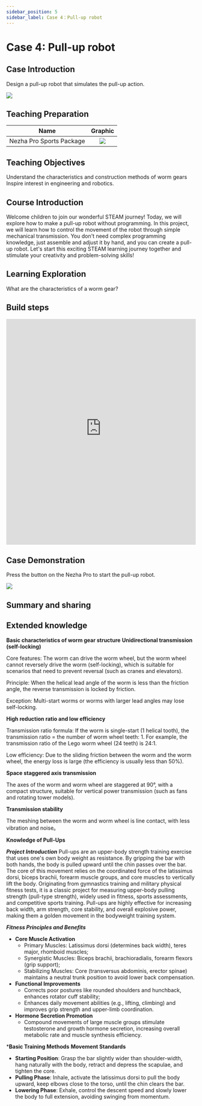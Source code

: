 ```yaml
---
sidebar_position: 5
sidebar_label: Case 4：Pull-up robot
---
```


# Case 4: Pull-up robot

## Case Introduction

Design a pull-up robot that simulates the pull-up action.

![](https://wiki-media-ef.oss-cn-hongkong.aliyuncs.com/docs/microbit/building-blocks/nezha-pro-sports-kit/images/nezha-pro-sports-kit-case-04-01.png)

## Teaching Preparation

|     Name     |            Graphic            |
| :----------: | :--------------------------: |
|   Nezha Pro Sports Package   |   ![](https://wiki-media-ef.oss-cn-hongkong.aliyuncs.com/docs/microbit/building-blocks/nezha-pro-sports-kit/images/nezha-pro-sports-kit-01.png)  |

## Teaching Objectives

Understand the characteristics and construction methods of worm gears
Inspire interest in engineering and robotics.

## Course Introduction

Welcome children to join our wonderful STEAM journey! Today, we will explore how to make a pull-up robot without programming. In this project, we will learn how to control the movement of the robot through simple mechanical transmission. You don't need complex programming knowledge, just assemble and adjust it by hand, and you can create a pull-up robot. Let's start this exciting STEAM learning journey together and stimulate your creativity and problem-solving skills!

## Learning Exploration

What are the characteristics of a worm gear?

## Build steps

<embed src="https://wiki-media-ef.oss-cn-hongkong.aliyuncs.com/docs/microbit/building-blocks/nezha-pro-sports-kit/files/%E5%BC%95%E4%BD%93%E5%90%91%E4%B8%8A%E6%9C%BA%E5%99%A8%E4%BA%BA.pdf" type="application/pdf" width="100%" height="600px" />

## Case Demonstration

Press the button on the Nezha Pro to start the pull-up robot.

![](https://wiki-media-ef.oss-cn-hongkong.aliyuncs.com/docs/microbit/building-blocks/nezha-pro-sports-kit/images/nezha-pro-sports-kit-case-04.gif)

## Summary and sharing

## Extended knowledge

**Basic characteristics of worm gear structure**
**Unidirectional transmission (self-locking)**

Core features: The worm can drive the worm wheel, but the worm wheel cannot reversely drive the worm (self-locking), which is suitable for scenarios that need to prevent reversal (such as cranes and elevators).

Principle: When the helical lead angle of the worm is less than the friction angle, the reverse transmission is locked by friction.

Exception: Multi-start worms or worms with larger lead angles may lose self-locking.

**High reduction ratio and low efficiency**

Transmission ratio formula: If the worm is single-start (1 helical tooth), the transmission ratio = the number of worm wheel teeth: 1. For example, the transmission ratio of the Lego worm wheel (24 teeth) is 24:1.

Low efficiency: Due to the sliding friction between the worm and the worm wheel, the energy loss is large (the efficiency is usually less than 50%).

**Space staggered axis transmission**

The axes of the worm and worm wheel are staggered at 90°, with a compact structure, suitable for vertical power transmission (such as fans and rotating tower models).

**Transmission stability**

The meshing between the worm and worm wheel is line contact, with less vibration and noise。

**Knowledge of Pull-Ups**

***Project Introduction***
Pull-ups are an upper-body strength training exercise that uses one's own body weight as resistance. By gripping the bar with both hands, the body is pulled upward until the chin passes over the bar. The core of this movement relies on the coordinated force of the latissimus dorsi, biceps brachii, forearm muscle groups, and core muscles to vertically lift the body. Originating from gymnastics training and military physical fitness tests, it is a classic project for measuring upper-body pulling strength (pull-type strength), widely used in fitness, sports assessments, and competitive sports training. Pull-ups are highly effective for increasing back width, arm strength, core stability, and overall explosive power, making them a golden movement in the bodyweight training system.

***Fitness Principles and Benefits***
- **Core Muscle Activation**
  - Primary Muscles: Latissimus dorsi (determines back width), teres major, rhomboid muscles;
  - Synergistic Muscles: Biceps brachii, brachioradialis, forearm flexors (grip support);
  - Stabilizing Muscles: Core (transversus abdominis, erector spinae) maintains a neutral trunk position to avoid lower back compensation.
- **Functional Improvements**
  - Corrects poor postures like rounded shoulders and hunchback, enhances rotator cuff stability;
  - Enhances daily movement abilities (e.g., lifting, climbing) and improves grip strength and upper-limb coordination.
- **Hormone Secretion Promotion**
  - Compound movements of large muscle groups stimulate testosterone and growth hormone secretion, increasing overall metabolic rate and muscle synthesis efficiency.

***Basic Training Methods**
**Movement Standards**
   - **Starting Position**: Grasp the bar slightly wider than shoulder-width, hang naturally with the body, retract and depress the scapulae, and tighten the core.
   - **Pulling Phase**: Inhale, activate the latissimus dorsi to pull the body upward, keep elbows close to the torso, until the chin clears the bar.
   - **Lowering Phase**: Exhale, control the descent speed and slowly lower the body to full extension, avoiding swinging from momentum.
